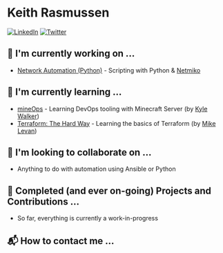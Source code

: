 # Keith Rasmussen 

[![LinkedIn][linkedin-shield]][linkedin-url] [![Twitter][twitter-shield]][twitter-url]

<!---
[![Twitter][twitter-shield]][twitter-url]
--->

## :see_no_evil: I'm currently working on ... 
* [Network Automation (Python)](https://github.com/donkeyslaps/networkAutomation) - Scripting with Python & [Netmiko](https://github.com/ktbyers/netmiko) 

## :hear_no_evil: I'm currently learning ...
* [mineOps](https://github.com/KyWa/mineOps) - Learning DevOps tooling with Minecraft Server (by [Kyle Walker](https://github.com/KyWa))
* [Terraform: The Hard Way](https://github.com/AdminTurnedDevOps/Terraform-The-Hard-Way) - Learning the basics of Terraform (by [Mike Levan](https://github.com/AdminTurnedDevOps))

## :speak_no_evil: I'm looking to collaborate on ...
* Anything to do with automation using Ansible or Python

## :banana: Completed (and ever on-going) Projects and Contributions ...
* So far, everything is currently a work-in-progress

## :mailbox_with_mail: How to contact me ...

[linkedin-url]: https://www.linkedin.com/in/keitharasmussen/
[linkedin-shield]: https://img.shields.io/badge/-LinkedIn-black.svg?style=for-the-badge&logo=linkedin&colorB=555
[twitter-url]: https://www.linkedin.com/in/keitharasmussen/
[twitter-shield]: https://img.shields.io/badge/-Twitter-black.svg?style=for-the-badge&logo=twitter&colorB=555

<!---
donkeyslaps/donkeyslaps is a ✨ special ✨ repository because its `README.md` (this file) appears on your GitHub profile.
You can click the Preview link to take a look at your changes.
--->
